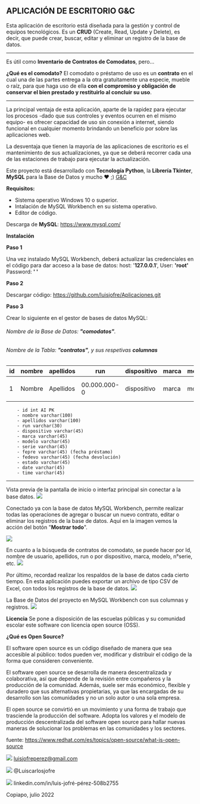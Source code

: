 ##  **APLICACIÓN DE ESCRITORIO G&C**

Esta aplicación de escritorio está diseñada para la gestión y control de equipos tecnológicos. Es un **CRUD** (Create, Read, Update y Delete), es decir, que puede crear, buscar, editar y eliminar un registro de la base de datos.

____________________________________________________________________________________________________________________________________________________________
Es útil como **Inventario de Contratos de Comodatos**, pero... 

**¿Qué es el comodato?**
El comodato o préstamo de uso es un **contrato** en el cual una de las partes entrega a la otra gratuitamente una especie, mueble o raíz, para que haga uso de ella **con el compromiso y obligación de conservar el bien prestado y restituirlo al concluir su uso**.
____________________________________________________________________________________________________________________________________________________________


La principal ventaja de esta aplicación, aparte de la rapidez para ejecutar los procesos -dado que sus controles y eventos ocurren en el mismo equipo- es ofrecer capacidad de uso sin conexión a internet, siendo funcional en cualquier momento brindando un beneficio por sobre las aplicaciones web.

La desventaja que tienen la mayoría de las aplicaciones de escritorio es el mantenimiento de sus actualizaciones, ya que se deberá recorrer cada una de las estaciones de trabajo para ejecutar la actualización.

Este proyecto está desarrollado con **Tecnología Python**, la **Librería Tkinter**, **MySQL** para la Base de Datos y mucho ❤️ ;) [G&C](https://github.com/luisjofre/Aplicaciones/commit/bfb31584cfbf26680bf5ae060c8a66bc70f1d9dd "G&C")

**Requisitos:**
- Sistema operativo Windows 10 o superior.
- Intalación de MySQL Workbench en su sistema operativo.
- Editor de código.

Descarga de **MySQL**:  https://www.mysql.com/

**Instalación**

**Paso 1**

Una vez instalado MySQL Workbench, deberá actualizar las credenciales en el código para dar acceso a la base de datos:
host: '**127.0.0.1**',
User: **'root'**
Password: **' '**

**Paso 2**

Descargar código: https://github.com/luisjofre/Aplicaciones.git


**Paso 3**

Crear lo siguiente en el gestor de bases de datos MySQL:
###### Nombre de la Base de Datos: **"comodatos"**.

###### Nombre de la Tabla: **"contratos"**, y sus respetivas **columnas**

id	| nombre	|apellidos	|run		|dispositivo|marca	|modelo	|serie	     |fepre	|fedevo    |estado  |date      |time    |
--------|---------------|---------------|---------------|-----------|-----------|-------|------------|----------|----------|--------|----------|--------|
1	|	Nombre  |      Apellidos|   00.000.000-0|dispositivo|      marca| modelo|000000000000|00-00-0000|00-00-0000|  estado|00-00-0000|00:00:00|

		- id int AI PK
		- nombre varchar(100)
		- apellidos varchar(100)
		- run varchar(30)
		- dispositivo varchar(45)
		- marca varchar(45)
		- modelo varchar(45)
		- serie varchar(45)
		- fepre varchar(45) (fecha préstamo)
		- fedevo varchar(45) (fecha devolución)
		- estado varchar(45)
		- date varchar(45)
		- time varchar(45)
****

Vista previa de la pantalla de inicio o interfaz principal sin conectar a la base datos.
![](https://i.postimg.cc/8cKC0ccp/Captura1.png)

Conectado ya con la base de datos MySQL Workbench, permite realizar todas las operaciones de agregar o buscar un nuevo contrato, editar o eliminar los registros de la base de datos. Aquí en la imagen vemos la acción del botón "**Mostrar todo**".

![](https://i.postimg.cc/Wp6YJrqL/Captura2.png)

En cuanto a la búsqueda de contratos de comodato, se puede hacer por Id, nombre de usuario, apellidos, run o por dispositivo, marca, modelo, n°serie, etc.
![](https://i.postimg.cc/D0yrGSRn/Captura3.png)

Por último, recordad realizar los respaldos de la base de datos cada cierto tiempo. En esta aplicación puedes exportar un archivo de tipo CSV de Excel, con todos los registros de la base de datos.
![](https://i.postimg.cc/t4HgvKCV/Captura4.png)

La Base de Datos del proyecto en MySQL Workbench con sus columnas y registros.
![](https://i.postimg.cc/CxQwT9wN/Captura5.png)

**Licencia**
Se pone a disposición de las escuelas públicas y su comunidad escolar este software con licencia open source (OSS).

**¿Qué es Open  Source?**

El software open source es un código diseñado de manera que sea accesible al público: todos pueden ver, modificar y distribuir el código de la forma que consideren conveniente.

El software open source se desarrolla de manera descentralizada y colaborativa, así que depende de la revisión entre compañeros y la producción de la comunidad. Además, suele ser más económico, flexible y duradero que sus alternativas propietarias, ya que las encargadas de su desarrollo son las comunidades y no un solo autor o una sola empresa.

El open source se convirtió en un movimiento y una forma de trabajo que trasciende la producción del software. Adopta los valores y el modelo de producción descentralizada del software open source para hallar nuevas maneras de solucionar los problemas en las comunidades y los sectores.

fuente: https://www.redhat.com/es/topics/open-source/what-is-open-source


  ![](https://i.postimg.cc/25j6WsS4/Gmail.png) luisjofreperez@gmail.com

![](https://i.postimg.cc/2SD3kbp9/Twitter.png) @Luiscarlosjofre

![](https://i.postimg.cc/sg4xvjsj/LinkedIn.png) linkedin.com/in/luis-jofré-pérez-508b2755

Copiapo, julio 2022

